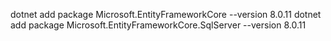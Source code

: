 dotnet add package Microsoft.EntityFrameworkCore --version 8.0.11
dotnet add package Microsoft.EntityFrameworkCore.SqlServer --version 8.0.11
